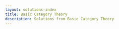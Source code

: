 ```yaml
---
layout: solutions-index
title: Basic Category Theory
description: Solutions from Basic Category Theory
---
```

